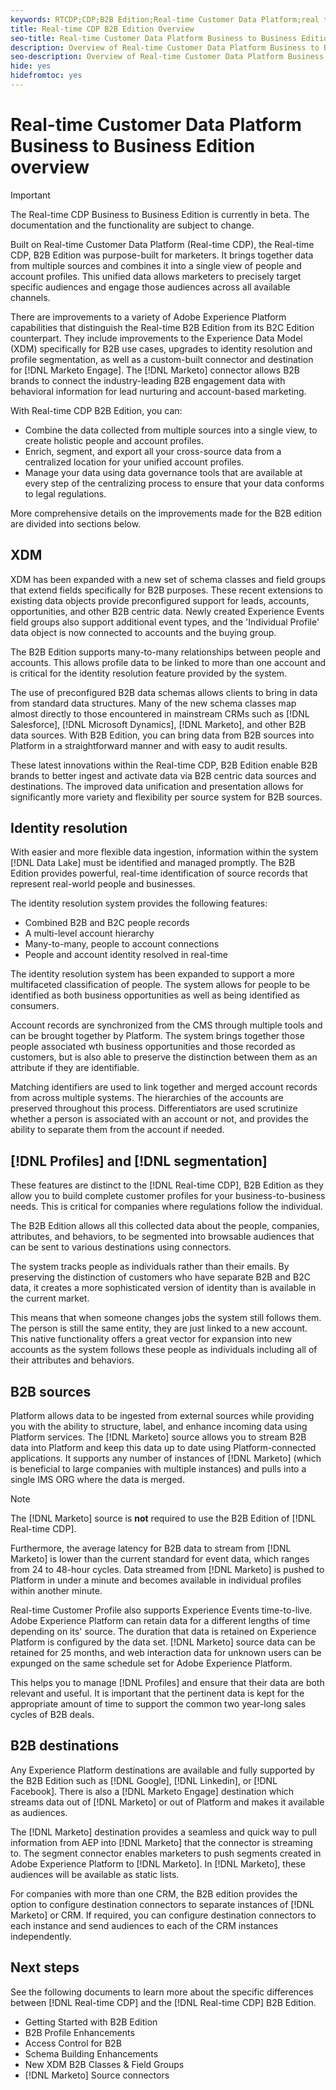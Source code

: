 ```yaml
---
keywords: RTCDP;CDP;B2B Edition;Real-time Customer Data Platform;real time customer data platform;real time cdp;b2b;cdp;Customer AI
title: Real-time CDP B2B Edition Overview
seo-title: Real-time Customer Data Platform Business to Business Edition overview
description: Overview of Real-time Customer Data Platform Business to Business Edition Account
seo-description: Overview of Real-time Customer Data Platform Business to Business Edition Account
hide: yes
hidefromtoc: yes
---
```

# Real-time Customer Data Platform Business to Business Edition overview

>[!IMPORTANT]
>
>The Real-time CDP Business to Business Edition is currently in beta. The documentation and the functionality are subject to change.

Built on Real-time Customer Data Platform (Real-time CDP), the Real-time CDP, B2B Edition was purpose-built for marketers. It brings together data from multiple sources and combines it into a single view of people and account profiles. This unified data allows marketers to precisely target specific audiences and engage those audiences across all available channels.

There are improvements to a variety of Adobe Experience Platform capabilities that distinguish the Real-time B2B Edition from its B2C Edition counterpart. They include improvements to the Experience Data Model (XDM) specifically for B2B use cases, upgrades to identity resolution and profile segmentation, as well as a custom-built connector and destination for [!DNL Marketo Engage]. The [!DNL Marketo] connector allows B2B brands to connect the industry-leading B2B engagement data with behavioral information for lead nurturing and account-based marketing. 

With Real-time CDP B2B Edition, you can:

* Combine the data collected from multiple sources into a single view, to create holistic people and account profiles.
* Enrich, segment, and export all your cross-source data from a centralized location for your unified account profiles.
* Manage your data using data governance tools that are available at every step of the centralizing process to ensure that your data conforms to legal regulations.

More comprehensive details on the improvements made for the B2B edition are divided into sections below. 

## XDM

XDM has been expanded with a new set of schema classes and field groups that extend fields specifically for B2B purposes. These recent extensions to existing data objects provide preconfigured support for leads, accounts, opportunities, and other B2B centric data. Newly created Experience Events field groups also support additional event types, and the 'Individual Profile' data object is now connected to accounts and the buying group. 

The B2B Edition supports many-to-many relationships between people and accounts. This allows profile data to be linked to more than one account and is critical for the identity resolution feature provided by the system.

The use of preconfigured B2B data schemas allows clients to bring in data from standard data structures. Many of the new schema classes map almost directly to those encountered in mainstream CRMs such as [!DNL Salesforce], [!DNL Microsoft Dynamics], [!DNL Marketo], and other B2B data sources. With B2B Edition, you can bring data from B2B sources into Platform in a straightforward manner and with easy to audit results.

These latest innovations within the Real-time CDP, B2B Edition enable B2B brands to better ingest and activate data via B2B centric data sources and destinations. The improved data unification and presentation allows for significantly more variety and flexibility per source system for B2B sources.

## Identity resolution

With easier and more flexible data ingestion, information within the system [!DNL Data Lake] must be identified and managed promptly. The B2B Edition provides powerful, real-time identification of source records that represent real-world people and businesses.

The identity resolution system provides the following features:

* Combined B2B and B2C people records
* A multi-level account hierarchy
* Many-to-many, people to account connections
* People and account identity resolved in real-time

The identity resolution system has been expanded to support a more multifaceted classification of people. The system allows for people to be identified as both business opportunities as well as being identified as consumers.

Account records are synchronized from the CMS through multiple tools and can be brought together by Platform. The system brings together those people associated wth business opportunities and those recorded as customers, but is also able to preserve the distinction between them as an attribute if they are identifiable. 

Matching identifiers are used to link together and merged account records from across multiple systems. The hierarchies of the accounts are preserved throughout this process. Differentiators are used scrutinize whether a person is associated with an account or not, and provides the ability to separate them from the account if needed.

## [!DNL Profiles] and [!DNL segmentation]

These features are distinct to the [!DNL Real-time CDP], B2B Edition as they allow you to build complete customer profiles for your business-to-business needs. This is critical for companies where regulations follow the individual. 

The B2B Edition allows all this collected data about the people, companies, attributes, and behaviors, to be segmented into browsable audiences that can be sent to various destinations using connectors.

The system tracks people as individuals rather than their emails. By preserving the distinction of customers who have separate B2B and B2C data, it creates a more sophisticated version of identity than is available in the current market.

This means that when someone changes jobs the system still follows them. The person is still the same entity, they are just linked to a new account. This native functionality offers a great vector for expansion into new accounts as the system follows these people as individuals including all of their attributes and behaviors.

## B2B sources

Platform allows data to be ingested from external sources while providing you with the ability to structure, label, and enhance incoming data using Platform services. The [!DNL Marketo] source allows you to stream B2B data into Platform and keep this data up to date using Platform-connected applications. It supports any number of instances of [!DNL Marketo] (which is beneficial to large companies with multiple instances) and pulls into a single IMS ORG where the data is merged.

>[!NOTE]
>
>The [!DNL Marketo] source is **not** required to use the B2B Edition of [!DNL Real-time CDP]. 

Furthermore, the average latency for B2B data to stream from [!DNL Marketo] is lower than the current standard for event data, which ranges from 24 to 48-hour cycles. Data streamed from [!DNL Marketo] is pushed to Platform in under a minute and becomes available in individual profiles within another minute.

Real-time Customer Profile also supports Experience Events time-to-live. Adobe Experience Platform can retain data for a different lengths of time depending on its' source. The duration that data is retained on Experience Platform is configured by the data set. [!DNL Marketo] source data can be retained for 25 months, and web interaction data for unknown users can be expunged on the same schedule set for Adobe Experience Platform.

This helps you to manage [!DNL Profiles] and ensure that their data are both relevant and useful. It is important that the pertinent data is kept for the appropriate amount of time to support the common two year-long sales cycles of B2B deals.

## B2B destinations

Any Experience Platform destinations are available and fully supported by the B2B Edition such as [!DNL Google], [!DNL Linkedin], or [!DNL Facebook]. There is also a [!DNL Marketo Engage] destination which streams data out of [!DNL Marketo] or out of Platform and makes it available as audiences.

The [!DNL Marketo] destination provides a seamless and quick way to pull information from AEP into [!DNL Marketo] that the connector is streaming to. The segment connector enables marketers to push segments created in Adobe Experience Platform to [!DNL Marketo]. In [!DNL Marketo], these audiences will be available as static lists.

For companies with more than one CRM, the B2B edition provides the option to configure destination connectors to separate instances of [!DNL Marketo] or CRM. If required, you can configure destination connectors to each instance and send audiences to each of the CRM instances independently. 

## Next steps

See the following documents to learn more about the specific differences between [!DNL Real-time CDP] and the [!DNL Real-time CDP] B2B Edition.

* Getting Started with B2B Edition
* B2B Profile Enhancements
* Access Control for B2B
* Schema Building Enhancements
* New XDM B2B Classes & Field Groups
* [!DNL Marketo] Source connectors

